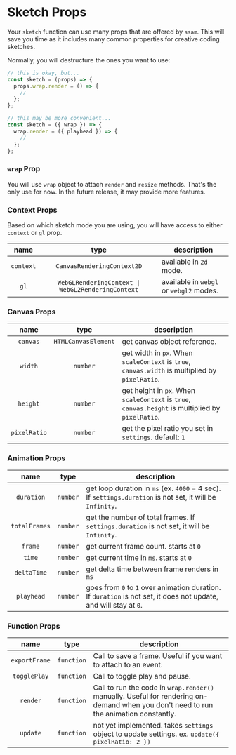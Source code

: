 # Sketch Props

Your `sketch` function can use many props that are offered by `ssam`. This will save you time as it includes many common properties for creative coding sketches.

Normally, you will destructure the ones you want to use:

```js
// this is okay, but...
const sketch = (props) => {
  props.wrap.render = () => {
    //
  };
};

// this may be more convenient...
const sketch = ({ wrap }) => {
  wrap.render = ({ playhead }) => {
    //
  };
};
```

### `wrap` Prop

You will use `wrap` object to attach `render` and `resize` methods. That's the only use for now. In the future release, it may provide more features.

### Context Props

Based on which sketch mode you are using, you will have access to either `context` or `gl` prop.

|   name    |                       type                        | description                             |
| :-------: | :-----------------------------------------------: | --------------------------------------- |
| `context` |            `CanvasRenderingContext2D`             | available in `2d` mode.                 |
|   `gl`    | `WebGLRenderingContext \| WebGL2RenderingContext` | available in `webgl` or `webgl2` modes. |

### Canvas Props

|     name     |        type         | description                                                                                       |
| :----------: | :-----------------: | ------------------------------------------------------------------------------------------------- |
|   `canvas`   | `HTMLCanvasElement` | get canvas object reference.                                                                      |
|   `width`    |      `number`       | get width in `px`. When `scaleContext` is `true`, `canvas.width` is multiplied by `pixelRatio`.   |
|   `height`   |      `number`       | get height in `px`. When `scaleContext` is `true`, `canvas.height` is multiplied by `pixelRatio`. |
| `pixelRatio` |      `number`       | get the pixel ratio you set in `settings`. default: `1`                                           |

### Animation Props

|     name      |   type   | description                                                                                                       |
| :-----------: | :------: | ----------------------------------------------------------------------------------------------------------------- |
|  `duration`   | `number` | get loop duration in `ms` (ex. `4000` = 4 sec). If `settings.duration` is not set, it will be `Infinity`.         |
| `totalFrames` | `number` | get the number of total frames. If `settings.duration` is not set, it will be `Infinity`.                         |
|    `frame`    | `number` | get current frame count. starts at `0`                                                                            |
|    `time`     | `number` | get current time in `ms`. starts at `0`                                                                           |
|  `deltaTime`  | `number` | get delta time between frame renders in `ms`                                                                      |
|  `playhead`   | `number` | goes from `0` to `1` over animation duration. If `duration` is not set, it does not update, and will stay at `0`. |

### Function Props

|     name      |    type    | description                                                                                                                           |
| :-----------: | :--------: | ------------------------------------------------------------------------------------------------------------------------------------- |
| `exportFrame` | `function` | Call to save a frame. Useful if you want to attach to an event.                                                                       |
| `togglePlay`  | `function` | Call to toggle play and pause.                                                                                                        |
|   `render`    | `function` | Call to run the code in `wrap.render()` manually. Useful for rendering on-demand when you don't need to run the animation constantly. |
|   `update`    | `function` | not yet implemented. takes `settings` object to update settings. ex. `update({ pixelRatio: 2 })`                                      |
